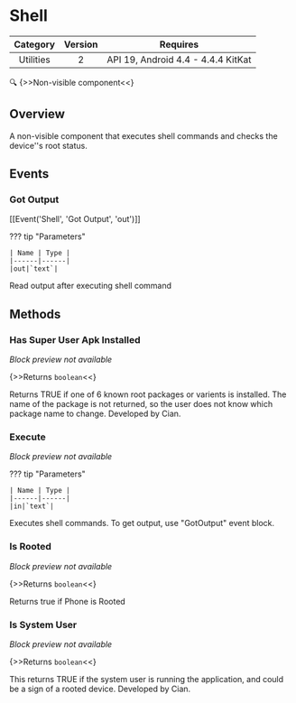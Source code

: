 # Shell

| Category | Version | Requires |
|:--------:|:-------:|:--------:|
|Utilities|2|API 19, Android 4.4 - 4.4.4 KitKat|

:mag: {>>Non-visible component<<}

## Overview

A non-visible component that executes shell commands and checks the device''s root status.

## Events

### Got Output

[[Event('Shell', 'Got Output', 'out')]]

??? tip "Parameters"

    | Name | Type |
    |------|------|
    |out|`text`|


Read output after executing shell command

## Methods

### Has Super User Apk Installed

_Block preview not available_

{>>Returns `boolean`<<}

Returns TRUE if one of 6 known root packages or varients is installed. The name of the package is not returned, so the user does not know which package name to change. Developed by Cian.

### Execute

_Block preview not available_

??? tip "Parameters"

    | Name | Type |
    |------|------|
    |in|`text`|


Executes shell commands. To get output, use "GotOutput" event block.

### Is Rooted

_Block preview not available_

{>>Returns `boolean`<<}

Returns true if Phone is Rooted

### Is System User

_Block preview not available_

{>>Returns `boolean`<<}

This returns TRUE if the system user is running the application, and could be a sign of a rooted device. Developed by Cian.